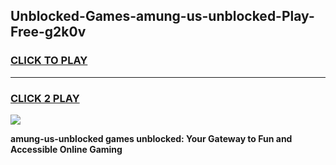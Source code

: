 
## Unblocked-Games-amung-us-unblocked-Play-Free-g2k0v
<h3>
<a href="https://premium76.site?title=amung-us-unblocked&ref=19M">CLICK TO PLAY</a></h3>
<hr>

<h3>
<a href="https://premium76.site?title=amung-us-unblocked&ref=19M">CLICK 2 PLAY</a>
  
</h3>

<a href="https://premium76.site?title=amung-us-unblocked&ref=19M"><img src="https://clearcache.store/games.png"></a>


**amung-us-unblocked games unblocked: Your Gateway to Fun and Accessible Online Gaming**
